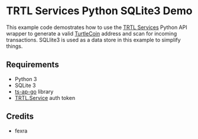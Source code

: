 # TRTL Services Python SQLite3 Demo

This example code demostrates how to use the [TRTL Services](https://trtl.services) Python API wrapper to generate a valid [TurtleCoin](https://turtlecoin.lol) address and scan for incoming transactions. SQLlite3 is used as a data store in this example to simplify things.

## Requirements

- Python 3
- SQLite 3
- [ts-ap-go](https://github.com/trtl-services/ts-api-go) library
- [TRTL.Service](https://trtl.services) auth token

## Credits
- fexra
